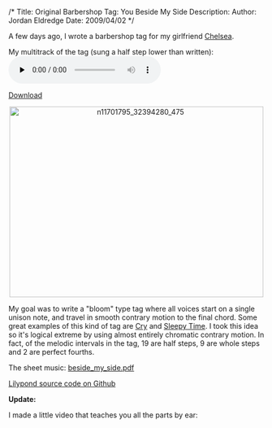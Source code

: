 /*
Title: Original Barbershop Tag: You Beside My Side
Description:
Author: Jordan Eldredge
Date: 2009/04/02
*/

A few days ago, I wrote a barbershop tag for my girlfriend <a href="http://www.chelseahollow.com">Chelsea</a>.

My multitrack of the tag (sung a half step lower than written):
<audio id="wp_mep_32" src="http://blog.classicalcode.com/wp-content/uploads/2009/04/you-beside-my-side.mp3" type="audio/mp3"    controls="controls" preload="none"  ></audio>

<a href="http://blog.classicalcode.com/wp-content/uploads/2009/04/you-beside-my-side.mp3">Download</a>
<p style="text-align: center;"><a href="http://blog.classicalcode.com/wp-content/uploads/2009/04/n11701795_32394280_475.jpg"><img class="size-large wp-image-411 aligncenter" title="n11701795_32394280_475" alt="n11701795_32394280_475" src="http://blog.classicalcode.com/wp-content/uploads/2009/04/n11701795_32394280_475-500x375.jpg" width="500" height="375" /></a></p>
My goal was to write a "bloom" type tag where all voices<span id="more-403"></span> start on a single unison note, and travel in smooth contrary motion to the final chord. Some great examples of this kind of tag are <a href="http://blog.classicalcode.com/?p=80">Cry</a> and <a href="http://blog.classicalcode.com/?p=196">Sleepy Time</a>. I took this idea so it's logical extreme by using almost entirely chromatic contrary motion. In fact, of the melodic intervals in the tag, 19 are half steps, 9 are whole steps and 2 are perfect fourths.

The sheet music: <a href="http://blog.classicalcode.com/wp-content/uploads/2009/04/beside_my_side.pdf">beside_my_side.pdf</a>

<a href="https://github.com/captbaritone/eldredge-you_beside_my_side">Lilypond source code on Github</a>

<strong>Update:</strong>

I made a little video that teaches you all the parts by ear:
<object width="500" height="400" classid="clsid:d27cdb6e-ae6d-11cf-96b8-444553540000" codebase="http://download.macromedia.com/pub/shockwave/cabs/flash/swflash.cab#version=6,0,40,0"><param name="allowFullScreen" value="true" /><param name="allowscriptaccess" value="always" /><param name="src" value="http://www.youtube.com/v/vsXkce3LgDM&amp;hl=en&amp;fs=1" /><param name="allowfullscreen" value="true" /><embed width="500" height="400" type="application/x-shockwave-flash" src="http://www.youtube.com/v/vsXkce3LgDM&amp;hl=en&amp;fs=1" allowFullScreen="true" allowscriptaccess="always" allowfullscreen="true" /></object>
